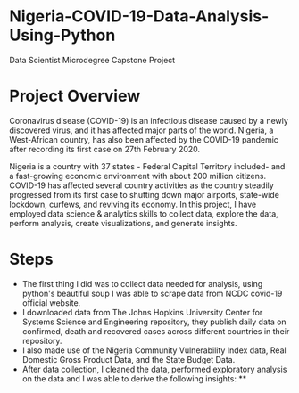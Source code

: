 # Nigeria-COVID-19-Data-Analysis-Using-Python
Data Scientist Microdegree Capstone Project
# Project Overview
Coronavirus disease (COVID-19) is an infectious disease caused by a newly discovered virus, and it has affected major parts of the world. Nigeria, a West-African country, has also been affected by the COVID-19 pandemic after recording its first case on 27th February 2020.

Nigeria is a country with 37 states - Federal Capital Territory included- and a fast-growing economic environment with about 200 million citizens. COVID-19 has affected several country activities as the country steadily progressed from its first case to shutting down major airports, state-wide lockdown, curfews, and reviving its economy.
In this project, I have employed data science & analytics skills to collect data, explore the data, perform analysis, create visualizations, and generate insights. 
# Steps
* The first thing I did was to collect data needed for analysis, using python's beautiful soup I was able to scrape data from NCDC covid-19 official website.
* I downloaded data from The Johns Hopkins University Center for Systems Science and Engineering repository, they publish daily data on confirmed, death and recovered cases across different countries in their repository.
* I also made use of the Nigeria Community Vulnerability Index data, Real Domestic Gross Product Data, and the State Budget Data.
* After data collection, I cleaned the data, performed exploratory analysis on the data and I was able to derive the following insights:
  **




